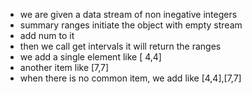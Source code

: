 * we are given a data stream of non inegative integers
* summary ranges initiate the object with empty stream
* add num to it
* then we call get intervals it will return the ranges
* we add a single element like [ 4,4]
* another item like [7,7]
* when there is no common item, we add like [4,4],[7,7]